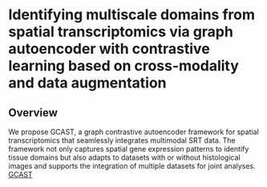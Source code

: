 # Identifying multiscale domains from spatial transcriptomics via graph autoencoder with contrastive learning based on cross-modality and data augmentation
## Overview
We propose GCAST, a graph contrastive autoencoder framework for spatial transcriptomics that seamlessly integrates multimodal SRT data. The framework not only captures spatial gene expression patterns to identify tissue domains but also adapts to datasets with or without histological images and supports the integration of multiple datasets for joint analyses.
[GCAST](GCAST.pdf)
